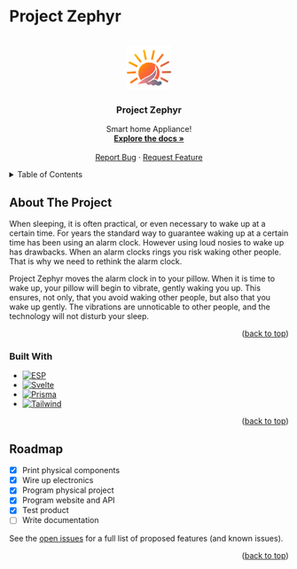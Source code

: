 # Project Zephyr 

<!-- Improved compatibility of back to top link: See: https://github.com/othneildrew/Best-README-Template/pull/73 -->
<a name="readme-top"></a>
<!--
*** Thanks for checking out the Best-README-Template. If you have a suggestion
*** that would make this better, please fork the repo and create a pull request
*** or simply open an issue with the tag "enhancement".
*** Don't forget to give the project a star!
*** Thanks again! Now go create something AMAZING! :D
-->



<!-- PROJECT SHIELDS -->
<!--
*** I'm using markdown "reference style" links for readability.
*** Reference links are enclosed in brackets [ ] instead of parentheses ( ).
*** See the bottom of this document for the declaration of the reference variables
*** for contributors-url, forks-url, etc. This is an optional, concise syntax you may use.
*** https://www.markdownguide.org/basic-syntax/#reference-style-links
-->


<!-- PROJECT LOGO -->
<br />
<div align="center">
  <a href="https://github.com/RBPME/Zephyr">
    <img src="static/favicon.png" alt="Logo" width="80" height="80">
  </a>

  <h3 align="center">Project Zephyr</h3>

  <p align="center">
    Smart home Appliance!
    <br />
    <a href="https://github.com/RBPME/Zephyr"><strong>Explore the docs »</strong></a>
    <br />
    <br />
    <a href="https://github.com/RBPME/Zephyr/issues">Report Bug</a>
    ·
    <a href="https://github.com/RBPME/Zephyr/issues">Request Feature</a>
  </p>
</div>



<!-- TABLE OF CONTENTS -->
<details>
  <summary>Table of Contents</summary>
  <ol>
    <li>
      <a href="#about-the-project">About The Project</a>
      <ul>
        <li><a href="#built-with">Built With</a></li>
      </ul>
    </li>
    <!--<li>
      <a href="#getting-started">Getting Started</a>
      <ul>
        <li><a href="#prerequisites">Prerequisites</a></li>
        <li><a href="#installation">Installation</a></li>
      </ul>
    </li>
    <li><a href="#usage">Usage</a></li> -->
    <li><a href="#roadmap">Roadmap</a></li>
    <!--<li><a href="#contributing">Contributing</a></li>
    <li><a href="#license">License</a></li>
    <li><a href="#contact">Contact</a></li>
    <li><a href="#acknowledgments">Acknowledgments</a></li> -->
  </ol>
</details>



<!-- ABOUT THE PROJECT -->
## About The Project

When sleeping, it is often practical, or even necessary to wake up at a certain time. For years the standard way to guarantee waking up at a certain time has been using an alarm clock. However using loud nosies to wake up has drawbacks. When an alarm clocks rings you risk waking other people. That is why we need to rethink the alarm clock.

Project Zephyr moves the alarm clock in to your pillow. When it is time to wake up, your pillow will begin to vibrate, gently waking you up. This ensures, not only, that you avoid waking other people, but also that you wake up gently. The vibrations are unnoticable to other people, and the technology will not disturb your sleep.

<p align="right">(<a href="#readme-top">back to top</a>)</p>



### Built With

* [![ESP][ESP.dev]][ESP-url]
* [![Svelte][Svelte.dev]][Svelte-url]
* [![Prisma][Prisma.dev]][Prisma-url]
* [![Tailwind][Tailwind.dev]][Tailwind-url]

<p align="right">(<a href="#readme-top">back to top</a>)</p>



<!-- GETTING STARTED -->
<!-- 
## Getting Started

This is an example of how you may give instructions on setting up your project locally.
To get a local copy up and running follow these simple example steps.

### Prerequisites

This is an example of how to list things you need to use the software and how to install them.
* npm
  ```sh
  npm install npm@latest -g
  ```

### Installation

_Below is an example of how you can instruct your audience on installing and setting up your app. This template doesn't rely on any external dependencies or services._

1. Get a free API Key at [https://example.com](https://example.com)
2. Clone the repo
   ```sh
   git clone https://github.com/your_username_/Project-Name.git
   ```
3. Install NPM packages
   ```sh
   npm install
   ```
4. Enter your API in `config.js`
   ```js
   const API_KEY = 'ENTER YOUR API';
   ```

<p align="right">(<a href="#readme-top">back to top</a>)</p>
-->


<!-- ROADMAP -->
## Roadmap

- [x] Print physical components
- [x] Wire up electronics
- [x] Program physical project
- [x] Program website and API
- [x] Test product
- [ ] Write documentation

See the [open issues](https://github.com/RBPME/Zephyr/issues) for a full list of proposed features (and known issues).

<p align="right">(<a href="#readme-top">back to top</a>)</p>


<!-- ACKNOWLEDGMENTS 
## Acknowledgments

Use this space to list resources you find helpful and would like to give credit to. I've included a few of my favorites to kick things off!

* [Choose an Open Source License](https://choosealicense.com)
* [GitHub Emoji Cheat Sheet](https://www.webpagefx.com/tools/emoji-cheat-sheet)
* [Malven's Flexbox Cheatsheet](https://flexbox.malven.co/)
* [Malven's Grid Cheatsheet](https://grid.malven.co/)
* [Img Shields](https://shields.io)
* [GitHub Pages](https://pages.github.com)
* [Font Awesome](https://fontawesome.com)
* [React Icons](https://react-icons.github.io/react-icons/search)

<p align="right">(<a href="#readme-top">back to top</a>)</p>
-->


<!-- MARKDOWN LINKS & IMAGES -->
<!-- https://www.markdownguide.org/basic-syntax/#reference-style-links -->
[contributors-shield]: https://img.shields.io/github/contributors/othneildrew/Best-README-Template.svg?style=for-the-badge
[contributors-url]: https://github.com/othneildrew/Best-README-Template/graphs/contributors
[forks-shield]: https://img.shields.io/github/forks/othneildrew/Best-README-Template.svg?style=for-the-badge
[forks-url]: https://github.com/othneildrew/Best-README-Template/network/members
[stars-shield]: https://img.shields.io/github/stars/othneildrew/Best-README-Template.svg?style=for-the-badge
[stars-url]: https://github.com/othneildrew/Best-README-Template/stargazers
[issues-shield]: https://img.shields.io/github/issues/othneildrew/Best-README-Template.svg?style=for-the-badge
[issues-url]: https://github.com/othneildrew/Best-README-Template/issues
[license-shield]: https://img.shields.io/github/license/othneildrew/Best-README-Template.svg?style=for-the-badge
[license-url]: https://github.com/othneildrew/Best-README-Template/blob/master/LICENSE.txt
[linkedin-shield]: https://img.shields.io/badge/-LinkedIn-black.svg?style=for-the-badge&logo=linkedin&colorB=555
[linkedin-url]: https://linkedin.com/in/othneildrew
[product-screenshot]: images/screenshot.png
[Svelte.dev]: https://img.shields.io/badge/svelte-ff3e00?style=for-the-badge&logo=svelte&logoColor=white
[Svelte-url]: https://svelte.dev/
[Tailwind.dev]: https://img.shields.io/badge/tailwind-07b6d5?style=for-the-badge&logo=tailwindcss&logoColor=white
[Tailwind-url]: https://tailwindcss.com/
[ESP.dev]: https://img.shields.io/badge/ESP-e7352c?style=for-the-badge&logo=Espressif&logoColor=white
[ESP-url]: https://www.espressif.com/
[Prisma.dev]: https://img.shields.io/badge/Prisma-20242c?style=for-the-badge&logo=prisma&logoColor=white
[Prisma-url]: https://www.prisma.io/